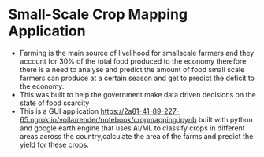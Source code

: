 # Small-Scale Crop Mapping Application
- Farming is the main source of livelihood for smallscale farmers and they account for 30% of the total food produced to the economy therefore there is a need to analyse and predict the amount of food small scale farmers can produce at a certain season and get to predict the deficit to the economy.
- This was built to help the government make data driven decisions on the state of food scarcity 
- This is a GUI application https://2a81-41-89-227-65.ngrok.io/voila/render/notebook/cropmapping.ipynb built with python and google earth engine that  uses AI/ML to classify crops in different areas across the country,calculate the area of the farms and  predict the  yield for these crops. 
